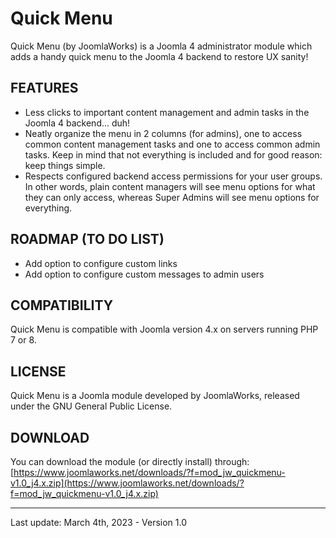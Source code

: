 Quick Menu
=========

Quick Menu (by JoomlaWorks) is a Joomla 4 administrator module which adds a handy quick menu to the Joomla 4 backend to restore UX sanity!

## FEATURES
- Less clicks to important content management and admin tasks in the Joomla 4 backend... duh!
- Neatly organize the menu in 2 columns (for admins), one to access common content management tasks and one to access common admin tasks. Keep in mind that not everything is included and for good reason: keep things simple.
- Respects configured backend access permissions for your user groups. In other words, plain content managers will see menu options for what they can only access, whereas Super Admins will see menu options for everything.

## ROADMAP (TO DO LIST)
- Add option to configure custom links
- Add option to configure custom messages to admin users

## COMPATIBILITY
Quick Menu is compatible with Joomla version 4.x on servers running PHP 7 or 8.

## LICENSE
Quick Menu is a Joomla module developed by JoomlaWorks, released under the GNU General Public License.

## DOWNLOAD
You can download the module (or directly install) through: [https://www.joomlaworks.net/downloads/?f=mod_jw_quickmenu-v1.0_j4.x.zip](https://www.joomlaworks.net/downloads/?f=mod_jw_quickmenu-v1.0_j4.x.zip)

---

Last update: March 4th, 2023 - Version 1.0
